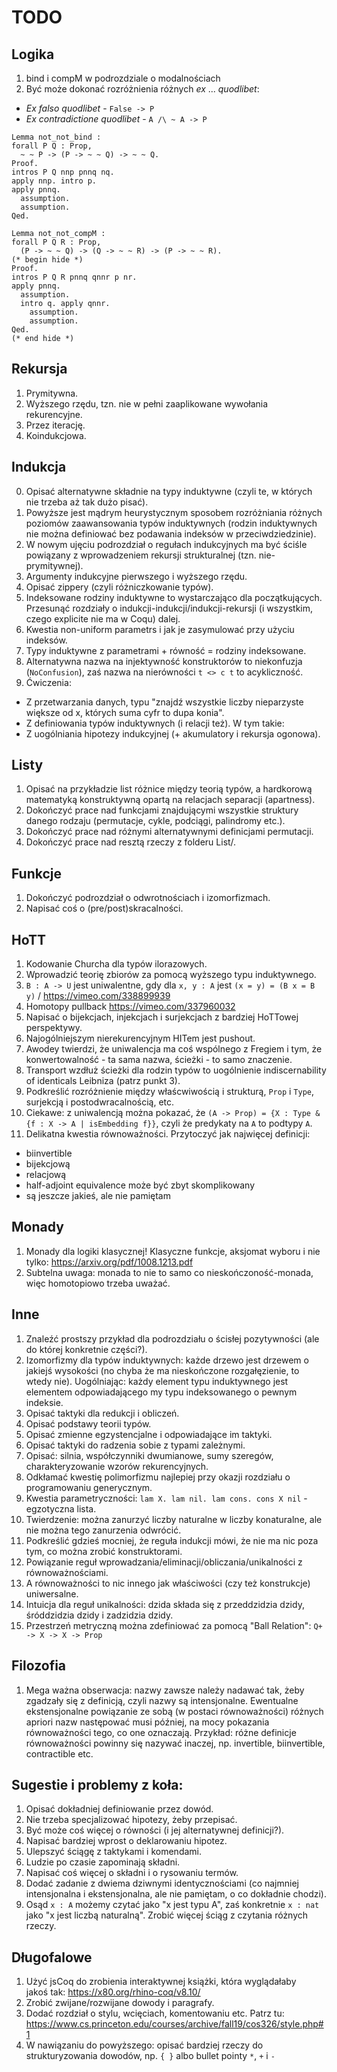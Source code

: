 # TODO

## Logika
1. bind i compM w podrozdziale o modalnościach
2. Być może dokonać rozróżnienia różnych _ex_ ... _quodlibet_:
  - _Ex falso quodlibet_ - `False -> P`
  - _Ex contradictione quodlibet_ - `A /\ ~ A -> P`

  ```Coq
Lemma not_not_bind :
  forall P Q : Prop,
    ~ ~ P -> (P -> ~ ~ Q) -> ~ ~ Q.
Proof.
  intros P Q nnp pnnq nq.
  apply nnp. intro p.
  apply pnnq.
    assumption.
    assumption.
Qed.

Lemma not_not_compM :
  forall P Q R : Prop,
    (P -> ~ ~ Q) -> (Q -> ~ ~ R) -> (P -> ~ ~ R).
(* begin hide *)
Proof.
  intros P Q R pnnq qnnr p nr.
  apply pnnq.
    assumption.
    intro q. apply qnnr.
      assumption.
      assumption.
Qed.
(* end hide *)
```

## Rekursja
1. Prymitywna.
2. Wyższego rzędu, tzn. nie w pełni zaaplikowane wywołania rekurencyjne.
3. Przez iterację.
4. Koindukcjowa.

## Indukcja
0. Opisać alternatywne składnie na typy induktywne (czyli te, w których nie trzeba aż tak dużo pisać).
1. Powyższe jest mądrym heurystycznym sposobem rozróżniania różnych poziomów zaawansowania typów induktywnych (rodzin induktywnych nie można definiować bez podawania indeksów w przeciwdziedzinie).
1. W nowym ujęciu podrozdział o regułach indukcyjnych ma być ściśle powiązany z wprowadzeniem rekursji strukturalnej (tzn. nie-prymitywnej).
2. Argumenty indukcyjne pierwszego i wyższego rzędu.
4. Opisać zippery (czyli różniczkowanie typów).
6. Indeksowane rodziny induktywne to wystarczająco dla początkujących. Przesunąć rozdziały o indukcji-indukcji/indukcji-rekursji (i wszystkim, czego explicite nie ma w Coqu) dalej.
7. Kwestia non-uniform parametrs i jak je zasymulować przy użyciu indeksów.
8. Typy induktywne z parametrami + równość = rodziny indeksowane.
10. Alternatywna nazwa na injektywność konstruktorów to niekonfuzja (`NoConfusion`), zaś nazwa na nierówności `t <> c t` to acykliczność.
5. Ćwiczenia:
- Z przetwarzania danych, typu "znajdź wszystkie liczby nieparzyste większe od x, których suma cyfr to dupa konia".
- Z definiowania typów induktywnych (i relacji też). W tym takie:
- Z uogólniania hipotezy indukcyjnej (+ akumulatory i rekursja ogonowa).

## Listy
1. Opisać na przykładzie list różnice między teorią typów, a hardkorową matematyką konstruktywną opartą na relacjach separacji (apartness).
2. Dokończyć prace nad funkcjami znajdującymi wszystkie struktury danego rodzaju (permutacje, cykle, podciągi, palindromy etc.).
3. Dokończyć prace nad różnymi alternatywnymi definicjami permutacji.
5. Dokończyć prace nad resztą rzeczy z folderu List/.

## Funkcje
1. Dokończyć podrozdział o odwrotnościach i izomorfizmach.
2. Napisać coś o (pre/post)skracalności.

## HoTT
1. Kodowanie Churcha dla typów ilorazowych.
2. Wprowadzić teorię zbiorów za pomocą wyższego typu induktywnego.
3. `B : A -> U` jest uniwalentne, gdy dla `x, y : A` jest `(x = y) = (B x = B y)` / https://vimeo.com/338899939
4. Homotopy pullback https://vimeo.com/337960032
5. Napisać o bijekcjach, injekcjach i surjekcjach z bardziej HoTTowej perspektywy.
6. Najogólniejszym nierekurencyjnym HITem jest pushout.
7. Awodey twierdzi, że uniwalencja ma coś wspólnego z Fregiem i tym, że konwertowalność - ta sama nazwa, ścieżki - to samo znaczenie.
8. Transport wzdłuż ścieżki dla rodzin typów to uogólnienie indiscernability of identicals Leibniza (patrz punkt 3).
9. Podkreślić rozróżnienie między właścwiwością i strukturą, `Prop` i `Type`, surjekcją i postodwracalnością, etc.
10. Ciekawe: z uniwalencją można pokazać, że `(A -> Prop) = {X : Type & {f : X -> A | isEmbedding f}}`, czyli że predykaty na `A` to podtypy `A`.
11. Delikatna kwestia równoważności. Przytoczyć jak najwięcej definicji:
  - biinvertible
  - bijekcjową
  - relacjową
  - half-adjoint equivalence może być zbyt skomplikowany
  - są jeszcze jakieś, ale nie pamiętam

## Monady
1. Monady dla logiki klasycznej! Klasyczne funkcje, aksjomat wyboru i nie tylko: https://arxiv.org/pdf/1008.1213.pdf
2. Subtelna uwaga: monada to nie to samo co nieskończoność-monada, więc homotopiowo trzeba uważać.

## Inne
1. Znaleźć prostszy przykład dla podrozdziału o ścisłej pozytywności (ale do której konkretnie części?).
9. Izomorfizmy dla typów induktywnych: każde drzewo jest drzewem o jakiejś wysokości (no chyba że ma nieskończone rozgałęzienie, to wtedy nie). Uogólniając: każdy element typu induktywnego jest elementem odpowiadającego my typu indeksowanego o pewnym indeksie.
14. Opisać taktyki dla redukcji i obliczeń.
15. Opisać podstawy teorii typów.
17. Opisać zmienne egzystencjalne i odpowiadające im taktyki.
18. Opisać taktyki do radzenia sobie z typami zależnymi.
19. Opisać: silnia, współczynniki dwumianowe, sumy szeregów, charakteryzowanie wzorów rekurencyjnych.
26. Odkłamać kwestię polimorfizmu najlepiej przy okazji rozdziału o programowaniu generycznym.
26. Kwestia parametryczności: `lam X. lam nil. lam cons. cons X nil` - egzotyczna lista.
27. Twierdzenie: można zanurzyć liczby naturalne w liczby konaturalne, ale nie można tego zanurzenia odwrócić.
32. Podkreślić gdzieś mocniej, że reguła indukcji mówi, że nie ma nic poza tym, co można zrobić konstruktorami.
33. Powiązanie reguł wprowadzania/eliminacji/obliczania/unikalności z równoważnościami.
34. A równoważności to nic innego jak właściwości (czy też konstrukcje) uniwersalne.
35. Intuicja dla reguł unikalności: dzida składa się z przeddzidzia dzidy, śróddzidzia dzidy i zadzidzia dzidy.
36. Przestrzeń metryczną można zdefiniować za pomocą "Ball Relation": `Q+ -> X -> X -> Prop`

## Filozofia
1. Mega ważna obserwacja: nazwy zawsze należy nadawać tak, żeby zgadzały się z definicją, czyli nazwy są intensjonalne. Ewentualne ekstensjonalne powiązanie ze sobą (w postaci równoważności) różnych apriori nazw następować musi później, na mocy pokazania równoważności tego, co one oznaczają. Przykład: różne definicje równoważności powinny się nazywać inaczej, np. invertible, biinvertible, contractible etc.

## Sugestie i problemy z koła:
1. Opisać dokładniej definiowanie przez dowód.
2. Nie trzeba specjalizować hipotezy, żeby przepisać.
3. Być może coś więcej o równości (i jej alternatywnej definicji?).
4. Napisać bardziej wprost o deklarowaniu hipotez.
5. Ulepszyć ściągę z taktykami i komendami.
6. Ludzie po czasie zapominają składni.
7. Napisać coś więcej o składni i o rysowaniu termów.
8. Dodać zadanie z dwiema dziwnymi identycznościami (co najmniej intensjonalna i ekstensjonalna, ale nie pamiętam, o co dokładnie chodzi).
9. Osąd `x : A` możemy czytać jako "x jest typu A", zaś konkretnie `x : nat` jako "x jest liczbą naturalną". Zrobić więcej ściąg z czytania różnych rzeczy.

## Długofalowe
1. Użyć jsCoq do zrobienia interaktywnej książki, która wyglądałaby jakoś tak: https://x80.org/rhino-coq/v8.10/
2. Zrobić zwijane/rozwijane dowody i paragrafy.
3. Dodać rozdział o stylu, wcięciach, komentowaniu etc. Patrz tu: https://www.cs.princeton.edu/courses/archive/fall19/cos326/style.php#1
4. W nawiązaniu do powyższego: opisać bardziej rzeczy do strukturyzowania dowodów, np. `{ }` albo bullet pointy `*`, `+` i `-`